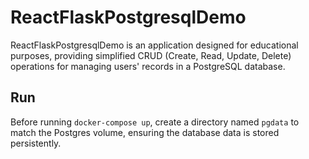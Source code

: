 # ReactFlaskPostgresqlDemo
ReactFlaskPostgresqlDemo is an application designed for educational purposes, providing simplified CRUD (Create, Read, Update, Delete) operations for managing users' records in a PostgreSQL database.
## Run
Before running `docker-compose up`, create a directory named `pgdata` to match the Postgres volume, ensuring the database data is stored persistently.
